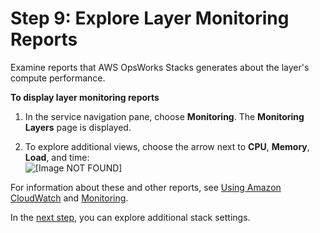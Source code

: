# Step 9: Explore Layer Monitoring Reports<a name="gettingstarted-intro-explore-monitoring"></a>

Examine reports that AWS OpsWorks Stacks generates about the layer's compute performance\.

**To display layer monitoring reports**

1. In the service navigation pane, choose **Monitoring**\. The **Monitoring Layers** page is displayed\.

1. To explore additional views, choose the arrow next to **CPU**, **Memory**, **Load**, and time:  
![\[Image NOT FOUND\]](http://docs.aws.amazon.com/opsworks/latest/userguide/images/gs-example-monitoring-page-console.png)

For information about these and other reports, see [Using Amazon CloudWatch](monitoring-cloudwatch.md) and [Monitoring](monitoring.md)\.

In the [next step](gettingstarted-intro-explore-more.md), you can explore additional stack settings\.